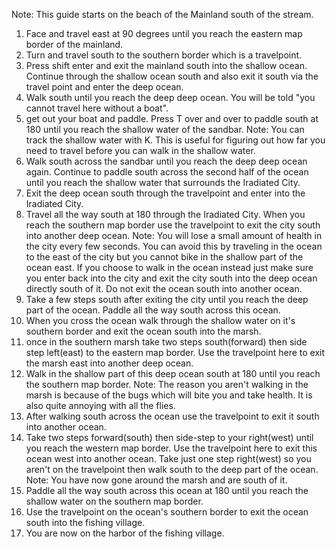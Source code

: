 Note: This guide starts on the beach of the Mainland south of the stream.
1. Face and travel east at 90 degrees until you reach the eastern map border of the mainland.
2. Turn and travel south to the southern border which is a travelpoint.
3. Press shift enter and exit the mainland south into the shallow ocean. Continue through the shallow ocean south and also exit it south via the travel point and enter the deep ocean.
4. Walk south until you reach the deep deep ocean. You will be told "you cannot travel here without a boat".
5. get out your boat and paddle. Press T over and over to paddle south at 180 until you reach the shallow water of the sandbar.
Note: You can track the shallow water with K. This is useful for figuring out how far you need to travel before you can walk in the shallow water.
6. Walk south across the sandbar until you reach the deep deep ocean again. Continue to paddle south across the second half of the ocean until you reach the shallow water that surrounds the Iradiated City.
7. Exit the deep ocean south through the travelpoint and enter into the Iradiated City.
8. Travel all the way south at 180 through the Iradiated City. When you reach the southern map border use the travelpoint to exit the city south into another deep ocean.
Note: You will lose a small amount of health in the city every few seconds. You can avoid this by traveling in the ocean to the east of the city but you cannot bike in the shallow part of the ocean east. If you choose to walk in the ocean instead just make sure you enter back into the city and exit the city south into the deep ocean directly south of it. Do not exit the ocean south into another ocean.
9. Take a few steps south after exiting the city until you reach the deep part of the ocean. Paddle all the way south across this ocean.
10. When you cross the ocean walk through the shallow water on it's southern border and exit the ocean south into the marsh.
11. once in the southern marsh take two steps south(forward) then side step left(east) to the eastern map border. Use the travelpoint here to exit the marsh east into another deep ocean.
12. Walk in the shallow part of this deep ocean south at 180 until you reach the southern map border.
Note: The reason you aren't walking in the marsh is because of the bugs which will bite you and take health. It is also quite annoying with all the flies.
13. After walking south across the ocean use the travelpoint to exit it south into another ocean.
14. Take two steps forward(south) then side-step to your right(west) until you reach the western map border. Use the travelpoint here to exit this ocean west into another ocean. Take just one step right(west) so you aren't on the travelpoint then walk south to the deep part of the ocean.
Note: You have now gone around the marsh and are south of it.
15. Paddle all the way south across this ocean at 180 until you reach the shallow water on the southern map border.
16. Use the travelpoint on the ocean's southern border to exit the ocean south into the fishing village.
17. You are now on the harbor of the fishing village.